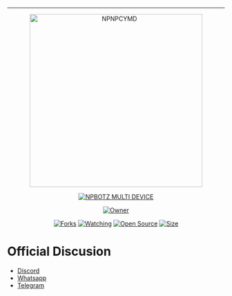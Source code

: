 -----------------------------------------------------

<p align="center">
<img src="https://raw.githubusercontent.com/NpnpicyAvailable/Source/main/8eb56a7e05f773640ef420ba1bd8bcf4.jpg" alt="NPNPCYMD" width="400"/>


</p>
<p align="center">
<a href="#"><img title="NPBOTZ MULTI DEVICE" src="https://img.shields.io/badge/NPBOTZ MULTI DEVICE-green?colorA=%23ff0000&colorB=%23017e40&style=for-the-badge"></a>
</p>
<p align="center">
<a href="https://github.com/NpnpicyAvailable/NpnpcyMD"><img title="Owner" src="https://img.shields.io/badge/Dev By Unem Team-red.svg?style=for-the-badge&logo=github"></a>
</p>
<p align="center">
<a href="https://github.com/NpnpicyAvailable/NpnpcyMD/network/members"><img title="Forks" src="https://img.shields.io/github/forks/NpnpicyAvailable/NpnpcyMD?color=red&style=flat-square"></a>
<a href="https://github.com/NpnpicyAvailable/NpnpcyMD/watchers"><img title="Watching" src="https://img.shields.io/github/watchers/NpnpicyAvailable/NpnpcyMD?label=Watchers&color=blue&style=flat-square"></a>
<a href="https://github.com/NpnpicyAvailable/NpnpcyMD"><img title="Open Source" src="https://badges.frapsoft.com/os/v2/open-source.svg?v=103"></a>
<a href="https://github.com/NpnpicyAvailable/NpnpcyMD/"><img title="Size" src="https://img.shields.io/github/repo-size/NpnpicyAvailable/NpnpcyMD?style=flat-square&color=green"></a>
</p>
</div>

# Official Discusion
- [Discord](https://discord.gg/JkMqE7tHKT)
- [Whatsapp](https://chat.whatsapp.com/FD1WHwwYrpqHKJ6quUglfS)
- [Telegram](bntr)

